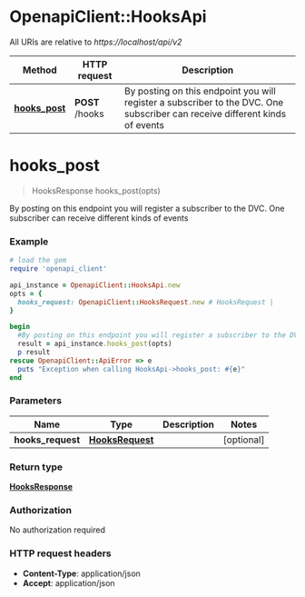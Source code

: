 # OpenapiClient::HooksApi

All URIs are relative to *https://localhost/api/v2*

Method | HTTP request | Description
------------- | ------------- | -------------
[**hooks_post**](HooksApi.md#hooks_post) | **POST** /hooks | By posting on this endpoint you will register a subscriber to the DVC. One subscriber can receive different kinds of events


# **hooks_post**
> HooksResponse hooks_post(opts)

By posting on this endpoint you will register a subscriber to the DVC. One subscriber can receive different kinds of events

### Example
```ruby
# load the gem
require 'openapi_client'

api_instance = OpenapiClient::HooksApi.new
opts = {
  hooks_request: OpenapiClient::HooksRequest.new # HooksRequest | 
}

begin
  #By posting on this endpoint you will register a subscriber to the DVC. One subscriber can receive different kinds of events
  result = api_instance.hooks_post(opts)
  p result
rescue OpenapiClient::ApiError => e
  puts "Exception when calling HooksApi->hooks_post: #{e}"
end
```

### Parameters

Name | Type | Description  | Notes
------------- | ------------- | ------------- | -------------
 **hooks_request** | [**HooksRequest**](HooksRequest.md)|  | [optional] 

### Return type

[**HooksResponse**](HooksResponse.md)

### Authorization

No authorization required

### HTTP request headers

 - **Content-Type**: application/json
 - **Accept**: application/json



